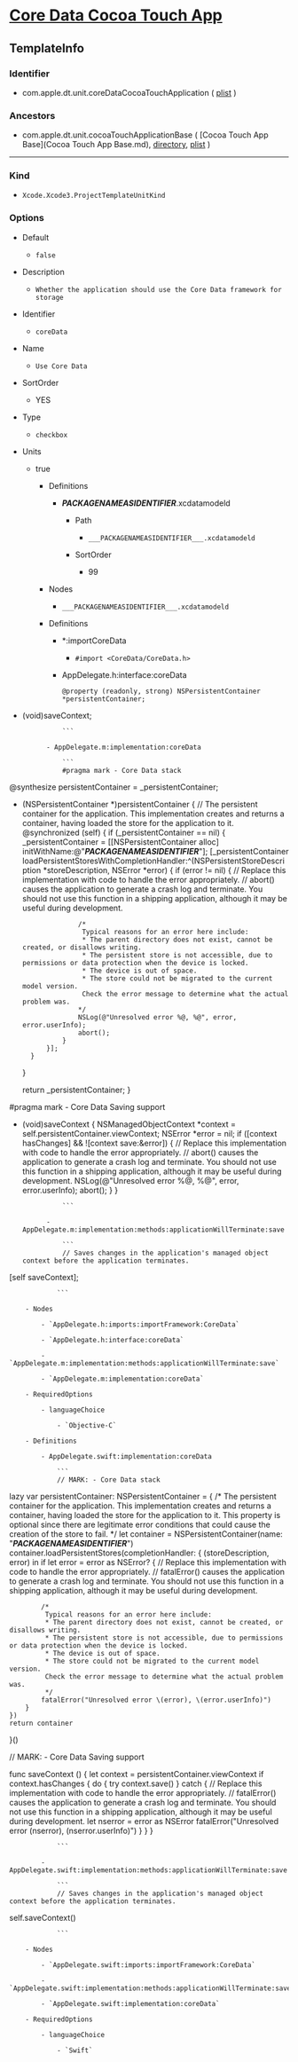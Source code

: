 # [Core Data Cocoa Touch App](/Applications/Xcode.app/Contents/Developer/Platforms/iPhoneOS.platform/Developer/Library/Xcode/Templates/Project%20Templates/iOS/Application/Core%20Data%20Cocoa%20Touch%20App.xctemplate)

## TemplateInfo

### Identifier

- com.apple.dt.unit.coreDataCocoaTouchApplication ( [plist](/Applications/Xcode.app/Contents/Developer/Platforms/iPhoneOS.platform/Developer/Library/Xcode/Templates/Project%20Templates/iOS/Application/Core%20Data%20Cocoa%20Touch%20App.xctemplate/TemplateInfo.plist) )

### Ancestors

- com.apple.dt.unit.cocoaTouchApplicationBase ( [Cocoa Touch App Base](Cocoa Touch App Base.md), [directory](/Applications/Xcode.app/Contents/Developer/Platforms/iPhoneOS.platform/Developer/Library/Xcode/Templates/Project%20Templates/iOS/Application/Cocoa%20Touch%20App%20Base.xctemplate), [plist](/Applications/Xcode.app/Contents/Developer/Platforms/iPhoneOS.platform/Developer/Library/Xcode/Templates/Project%20Templates/iOS/Application/Cocoa%20Touch%20App%20Base.xctemplate/TemplateInfo.plist) )

---

### Kind

- `Xcode.Xcode3.ProjectTemplateUnitKind`

### Options

- Default

	- `false`

- Description

	- `Whether the application should use the Core Data framework for storage`

- Identifier

	- `coreData`

- Name

	- `Use Core Data`

- SortOrder

	- YES

- Type

	- `checkbox`

- Units

	- true

		- Definitions

			- ___PACKAGENAMEASIDENTIFIER___.xcdatamodeld

				- Path

					- `___PACKAGENAMEASIDENTIFIER___.xcdatamodeld`

				- SortOrder

					- 99

		- Nodes

			- `___PACKAGENAMEASIDENTIFIER___.xcdatamodeld`

		- Definitions

			- *:importCoreData

				- `#import <CoreData/CoreData.h>
`

			- AppDelegate.h:interface:coreData

				```
				@property (readonly, strong) NSPersistentContainer *persistentContainer;

- (void)saveContext;

				```

			- AppDelegate.m:implementation:coreData

				```
				#pragma mark - Core Data stack

@synthesize persistentContainer = _persistentContainer;

- (NSPersistentContainer *)persistentContainer {
    // The persistent container for the application. This implementation creates and returns a container, having loaded the store for the application to it.
    @synchronized (self) {
        if (_persistentContainer == nil) {
            _persistentContainer = [[NSPersistentContainer alloc] initWithName:@"___PACKAGENAMEASIDENTIFIER___"];
            [_persistentContainer loadPersistentStoresWithCompletionHandler:^(NSPersistentStoreDescription *storeDescription, NSError *error) {
                if (error != nil) {
                    // Replace this implementation with code to handle the error appropriately.
                    // abort() causes the application to generate a crash log and terminate. You should not use this function in a shipping application, although it may be useful during development.
                    
                    /*
                     Typical reasons for an error here include:
                     * The parent directory does not exist, cannot be created, or disallows writing.
                     * The persistent store is not accessible, due to permissions or data protection when the device is locked.
                     * The device is out of space.
                     * The store could not be migrated to the current model version.
                     Check the error message to determine what the actual problem was.
                    */
                    NSLog(@"Unresolved error %@, %@", error, error.userInfo);
                    abort();
                }
            }];
        }
    }
    
    return _persistentContainer;
}

#pragma mark - Core Data Saving support

- (void)saveContext {
    NSManagedObjectContext *context = self.persistentContainer.viewContext;
    NSError *error = nil;
    if ([context hasChanges] && ![context save:&error]) {
        // Replace this implementation with code to handle the error appropriately.
        // abort() causes the application to generate a crash log and terminate. You should not use this function in a shipping application, although it may be useful during development.
        NSLog(@"Unresolved error %@, %@", error, error.userInfo);
        abort();
    }
}

				```

			- AppDelegate.m:implementation:methods:applicationWillTerminate:save

				```
				// Saves changes in the application's managed object context before the application terminates.
[self saveContext];

				```

		- Nodes

			- `AppDelegate.h:imports:importFramework:CoreData`

			- `AppDelegate.h:interface:coreData`

			- `AppDelegate.m:implementation:methods:applicationWillTerminate:save`

			- `AppDelegate.m:implementation:coreData`

		- RequiredOptions

			- languageChoice

				- `Objective-C`

		- Definitions

			- AppDelegate.swift:implementation:coreData

				```
				// MARK: - Core Data stack

lazy var persistentContainer: NSPersistentContainer = {
    /*
     The persistent container for the application. This implementation
     creates and returns a container, having loaded the store for the
     application to it. This property is optional since there are legitimate
     error conditions that could cause the creation of the store to fail.
    */
    let container = NSPersistentContainer(name: "___PACKAGENAMEASIDENTIFIER___")
    container.loadPersistentStores(completionHandler: { (storeDescription, error) in
        if let error = error as NSError? {
            // Replace this implementation with code to handle the error appropriately.
            // fatalError() causes the application to generate a crash log and terminate. You should not use this function in a shipping application, although it may be useful during development.
             
            /*
             Typical reasons for an error here include:
             * The parent directory does not exist, cannot be created, or disallows writing.
             * The persistent store is not accessible, due to permissions or data protection when the device is locked.
             * The device is out of space.
             * The store could not be migrated to the current model version.
             Check the error message to determine what the actual problem was.
             */
            fatalError("Unresolved error \(error), \(error.userInfo)")
        }
    })
    return container
}()

// MARK: - Core Data Saving support

func saveContext () {
    let context = persistentContainer.viewContext
    if context.hasChanges {
        do {
            try context.save()
        } catch {
            // Replace this implementation with code to handle the error appropriately.
            // fatalError() causes the application to generate a crash log and terminate. You should not use this function in a shipping application, although it may be useful during development.
            let nserror = error as NSError
            fatalError("Unresolved error \(nserror), \(nserror.userInfo)")
        }
    }
}

				```

			- AppDelegate.swift:implementation:methods:applicationWillTerminate:save

				```
				// Saves changes in the application's managed object context before the application terminates.
self.saveContext()

				```

		- Nodes

			- `AppDelegate.swift:imports:importFramework:CoreData`

			- `AppDelegate.swift:implementation:methods:applicationWillTerminate:save`

			- `AppDelegate.swift:implementation:coreData`

		- RequiredOptions

			- languageChoice

				- `Swift`